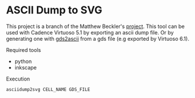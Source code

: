# ASCII Dump to SVG

This project is a branch of the Matthew Beckler's [project](http://www.mbeckler.org/cadence_plot/). This tool can be used with Cadence Virtuoso 5.1 by exporting an ascii dump file. Or by generating one with [gds2ascii](https://github.com/leoheck/gds2ascii) from a gds file (e.g exported by Virtuoso 6.1).

Required tools
- python
- inkscape

Execution
```bash
asciidump2svg CELL_NAME GDS_FILE
```
